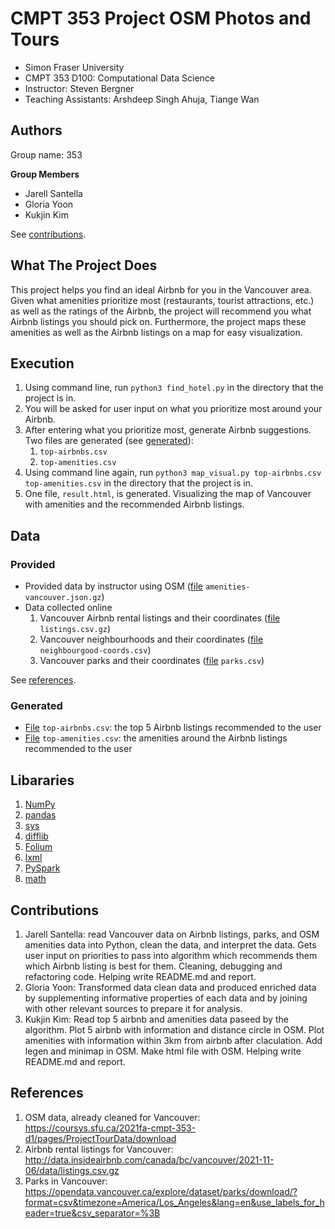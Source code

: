 # CMPT 353 Project OSM Photos and Tours

- Simon Fraser University
- CMPT 353 D100: Computational Data Science
- Instructor: Steven Bergner
- Teaching Assistants: Arshdeep Singh Ahuja, Tiange Wan

## Authors

Group name: 353

**Group Members**

- Jarell Santella
- Gloria Yoon 
- Kukjin Kim

See [contributions](#contributions).

## What The Project Does

This project helps you find an ideal Airbnb for you in the Vancouver area. Given what amenities prioritize most (restaurants, tourist attractions, etc.) as well as the ratings of the Airbnb, the project will recommend you what Airbnb listings you should pick on. Furthermore, the project maps these amenities as well as the Airbnb listings on a map for easy visualization.

## Execution

1. Using command line, run `python3 find_hotel.py` in the directory that the project is in.
2. You will be asked for user input on what you prioritize most around your Airbnb.
3. After entering what you prioritize most, generate Airbnb suggestions. Two files are generated (see [generated](#generated)):
    1. `top-airbnbs.csv`
    2. `top-amenities.csv`
4. Using command line again, run `python3 map_visual.py top-airbnbs.csv top-amenities.csv` in the directory that the project is in.
5. One file, `result.html`, is generated. Visualizing the map of Vancouver with amenities and the recommended Airbnb listings.

## Data

### Provided

- Provided data by instructor using OSM ([file](https://github.com/J-Santella/CMPT-353-Project-OSM-Photos-and-Tours/blob/main/amenities-vancouver.json.gz) `amenities-vancouver.json.gz`)
- Data collected online
    1. Vancouver Airbnb rental listings and their coordinates ([file](https://github.com/J-Santella/CMPT-353-Project-OSM-Photos-and-Tours/blob/main/listings.csv.gz) `listings.csv.gz`)
    2. Vancouver neighbourhoods and their coordinates ([file](https://github.com/J-Santella/CMPT-353-Project-OSM-Photos-and-Tours/blob/main/neighbourhood-coords.csv) `neighbourgood-coords.csv`)
    3. Vancouver parks and their coordinates ([file](https://github.com/J-Santella/CMPT-353-Project-OSM-Photos-and-Tours/blob/main/parks.csv) `parks.csv`)

See [references](#references).

### Generated

- [File](https://github.com/J-Santella/CMPT-353-Project-OSM-Photos-and-Tours/blob/main/top-airbnbs.csv) `top-airbnbs.csv`: the top 5 Airbnb listings recommended to the user
- [File](https://github.com/J-Santella/CMPT-353-Project-OSM-Photos-and-Tours/blob/main/top-amenities.csv) `top-amenities.csv`: the amenities around the Airbnb listings recommended to the user

## Libararies

1. [NumPy](https://numpy.org/)
2. [pandas](https://pandas.pydata.org/)
3. [sys](https://docs.python.org/3/library/sys.html)
4. [difflib](https://docs.python.org/3/library/difflib.html)
5. [Folium](https://python-visualization.github.io/folium/)
6. [lxml](https://lxml.de/)
7. [PySpark](https://spark.apache.org/docs/latest/api/python/)
8. [math](https://docs.python.org/3/library/math.html)

## Contributions

1. Jarell Santella: read Vancouver data on Airbnb listings, parks, and OSM amenities data into Python, clean the data, and interpret the data. Gets user input on priorities to pass into algorithm which recommends them which Airbnb listing is best for them. Cleaning, debugging and refactoring code. Helping write README.md and report.
2. Gloria Yoon: Transformed data clean data and produced enriched data by supplementing informative properties of each data and by joining with other relevant sources to prepare it for analysis. 
3. Kukjin Kim: Read top 5 airbnb and amenities data paseed by the algorithm. Plot 5 airbnb with information and distance circle in OSM. Plot amenities with information within 3km from airbnb after claculation. Add legen and minimap in OSM. Make html file with OSM. Helping write README.md and report.

## References
1. OSM data, already cleaned for Vancouver: https://coursys.sfu.ca/2021fa-cmpt-353-d1/pages/ProjectTourData/download
2. Airbnb rental listings for Vancouver: http://data.insideairbnb.com/canada/bc/vancouver/2021-11-06/data/listings.csv.gz
3. Parks in Vancouver: https://opendata.vancouver.ca/explore/dataset/parks/download/?format=csv&timezone=America/Los_Angeles&lang=en&use_labels_for_header=true&csv_separator=%3B